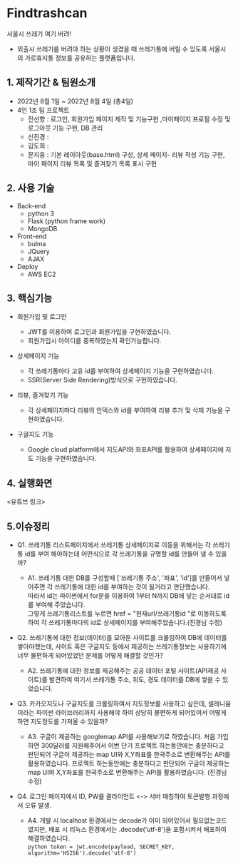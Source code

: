 # Findtrashcan
서울시 쓰레기 여기 버려!
* 외출시 쓰레기를 버려야 하는 상황이 생겼을 때 쓰레기통에 버릴 수 있도록 서울시의 가로휴지통 정보를 공유하는 플랫폼입니다.

## 1. 제작기간 & 팀원소개
* 2022년 8월 1일 ~ 2022년 8월 4일 (총4일)
* 4인 1조 팀 프로젝트
  - 전선향 : 로그인, 회원가입 페이지 제작 및 기능구현 ,마이페이지 프로필 수정 및 로그아웃 기능 구현, DB 관리
  - 신진경 : 
  - 김도희 : 
  - 문지웅 : 기본 레이아웃(base.html) 구성, 상세 페이지- 리뷰 작성 기능 구현, 마이 페이지 리뷰 목록 및 즐겨찾기 목록 표시 구현

## 2. 사용 기술
* Back-end
    - python 3
    - Flask (python frame work)
    - MongoDB
* Front-end
    - bulma
    - JQuery
    - AJAX
* Deploy
    - AWS EC2
    
## 3. 핵심기능
 * 회원가입 및 로그인
   - JWT를 이용하여 로그인과 회원가입을 구현하였습니다.
   - 회원가입시 아이디를 중복하였는지 확인가능합니다.
   
   
 * 상세페이지 기능
   - 각 쓰레기통마다 고유 id를 부여하여 상세페이지 기능을 구현하였습니다.
   - SSR(Server Side Rendering)방식으로 구현하였습니다.  
   
 * 리뷰, 즐겨찾기 기능
   - 각 상세페이지마다 리뷰의 인덱스와 id를 부여하여 리뷰 추가 및 삭제 기능을 구현하였습니다. 
   
 * 구글지도 기능
   - Google cloud platform에서 지도API와 좌표API를 활용하여 상세페이지에 지도 기능을 구현하였습니다.  
## 4. 실행화면
<유튜브 링크>
## 5.이슈정리
* Q1. 쓰레기통 리스트페이지에서 쓰레기통 상세페이지로 이동을 위해서는 각 쓰레기통 id를 부여 해야하는데 어떤식으로 각 쓰레기통을 규명할 id를 만들어 낼 수 있을까?  
   - A1. 쓰레기통 대한 DB를 구성할때 ['쓰레기통 주소', '좌표', 'id']를 만들어서 넣어주면 각 쓰레기통에 대한 id를 부여하는 것이 될거라고 판단했습니다.  
         따라서 id는 파이썬에서 for문을 이용하여 1부터 N까지 DB에 넣는 순서대로 id를 부여해 주었습니다.  
         그렇게 쓰레기통리스트를 누르면 href = "현재url/쓰레기통id "로 이동하도록하여 각 쓰레기통마다의 id로 상세페이지를 부여해주었습니다.(진경님 수정)
         
* Q2. 쓰레기통에 대한 정보(데이터)를 모아둔 사이트를 크롤링하여 DB에 데이터를 쌓아야했는데, 사이트 혹은 구글지도 등에서 제공하는 쓰레기통정보는 사용하기에 너무 불편하게 되어있었던 문제를 어떻게 해결할 것인가?
   - A2. 쓰레기통에 대한 정보를 제공해주는 공공 데이터 포털 사이트(API제공 사이트)를 발견하여 여기서 쓰레기통 주소, 위도, 경도 데이터를 DB에 쌓을 수 있었습니다.

* Q3. 카카오지도나 구글지도를 크롤링하여서 지도정보를 사용하고 싶은데, 셀레니움이라는 파이썬 라이브러리까지 사용해야 하여 상당히 불편하게 되어있어서 어떻게 하면 지도정도를 가져올 수 있을까?
   - A3. 구글이 제공하는 googlemap API를 사용해보기로 하였습니다. 처음 가입하면 300달러를 지원해주어서 이번 단기 프로젝트 하는동안에는 충분하다고 판단되어 구글이 제공하는 map UI와 X,Y좌표를 한국주소로 변환해주는 API를 활용하였습니다.
         프로젝트 하는동안에는 충분하다고 판단되어 구글이 제공하는 map UI와 X,Y좌표를 한국주소로 변환해주는 API를 활용하였습니다.
         (진경님 수정)

* Q4.  로그인 페이지에서 ID, PW를 클라이언트 <-> 서버 매칭하여 토큰발행 과정에서 오류 발생.
   - A4. 개발 시 localhost 환경에서는 decode가 이미 되어있어서 필요없는코드였지만, 배포 시 리눅스 환경에서는 .decode('utf-8')을 포함시켜서 배포하여 해결하였습니다.  
         ```python
         token = jwt.encode(payload, SECRET_KEY, algorithm='HS256').decode('utf-8')
         ```
